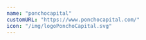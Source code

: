 ```yaml
---
name: "ponchocapital"
customURL: "https://www.ponchocapital.com/"
icon: "/img/logoPonchoCapital.svg"
---
```

